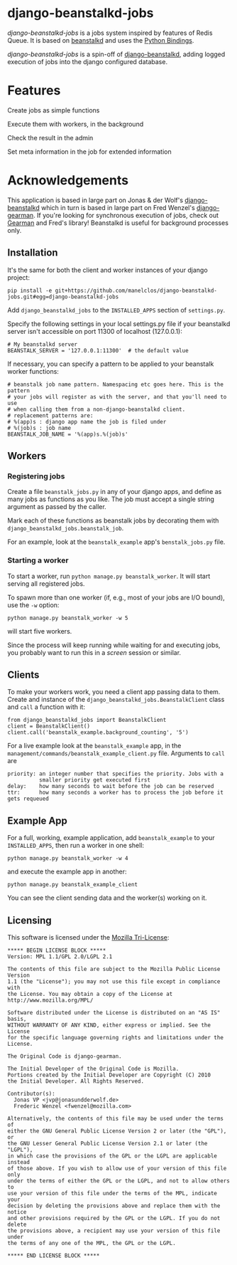 django-beanstalkd-jobs
======================

*django-beanstalkd-jobs* is a jobs system inspired by features of Redis Queue. It is based on [beanstalkd][beanstalkd] and uses the [Python Bindings][beanstalkc].

*django-beanstalkd-jobs* is a spin-off of [django-beanstalkd][django-beanstalkd], adding logged execution of jobs into the django configured database.

Features
========

Create jobs as simple functions

Execute them with workers, in the background

Check the result in the admin

Set meta information in the job for extended information


Acknowledgements
================

This application is based in large part on Jonas & der Wolf's [django-beanstalkd][django-beanstalkd] which in turn is based in large part on Fred Wenzel's [django-gearman][django-gearman].
If you're looking for synchronous execution of jobs, check out [Gearman][gearman]
and Fred's library! Beanstalkd is useful for background processes only.

[django-beanstalkd]: http://github.com/jonasvp/django-beanstalkd/
[beanstalkd]: http://kr.github.com/beanstalkd/
[beanstalkc]: http://github.com/earl/beanstalkc/
[django-gearman]: http://github.com/fwenzel/django-gearman
[gearman]: http://gearman.org/

Installation
------------
It's the same for both the client and worker instances of your django project:

    pip install -e git+https://github.com/manelclos/django-beanstalkd-jobs.git#egg=django-beanstalkd-jobs

Add ``django_beanstalkd_jobs`` to the `INSTALLED_APPS` section of `settings.py`.

Specify the following settings in your local settings.py file if your beanstalkd
server isn't accessible on port 11300 of localhost (127.0.0.1):

    # My beanstalkd server
    BEANSTALK_SERVER = '127.0.0.1:11300'  # the default value

If necessary, you can specify a pattern to be applied to your beanstalk worker
functions:

    # beanstalk job name pattern. Namespacing etc goes here. This is the pattern
    # your jobs will register as with the server, and that you'll need to use
    # when calling them from a non-django-beanstalkd client.
    # replacement patterns are:
    # %(app)s : django app name the job is filed under
    # %(job)s : job name
    BEANSTALK_JOB_NAME = '%(app)s.%(job)s'


Workers
-------
### Registering jobs
Create a file `beanstalk_jobs.py` in any of your django apps, and define as many
jobs as functions as you like. The job must accept a single string argument as
passed by the caller.

Mark each of these functions as beanstalk jobs by decorating them with
`django_beanstalkd_jobs.beanstalk_job`.

For an example, look at the `beanstalk_example` app's `benstalk_jobs.py` file.

### Starting a worker
To start a worker, run `python manage.py beanstalk_worker`. It will start
serving all registered jobs.

To spawn more than one worker (if, e.g., most of your jobs are I/O bound),
use the `-w` option:

    python manage.py beanstalk_worker -w 5

will start five workers.

Since the process will keep running while waiting for and executing jobs,
you probably want to run this in a _screen_ session or similar.

Clients
-------
To make your workers work, you need a client app passing data to them. Create
and instance of the `django_beanstalkd_jobs.BeanstalkClient` class and `call` a
function with it:

    from django_beanstalkd_jobs import BeanstalkClient
    client = BeanstalkClient()
    client.call('beanstalk_example.background_counting', '5')

For a live example look at the `beanstalk_example` app, in the
`management/commands/beanstalk_example_client.py` file. Arguments to `call` are

    priority: an integer number that specifies the priority. Jobs with a
              smaller priority get executed first
    delay:    how many seconds to wait before the job can be reserved
    ttr:      how many seconds a worker has to process the job before it gets requeued


Example App
-----------
For a full, working, example application, add `beanstalk_example` to your
`INSTALLED_APPS`, then run a worker in one shell:

    python manage.py beanstalk_worker -w 4

and execute the example app in another:

    python manage.py beanstalk_example_client

You can see the client sending data and the worker(s) working on it.

Licensing
---------
This software is licensed under the [Mozilla Tri-License][MPL]:

    ***** BEGIN LICENSE BLOCK *****
    Version: MPL 1.1/GPL 2.0/LGPL 2.1

    The contents of this file are subject to the Mozilla Public License Version
    1.1 (the "License"); you may not use this file except in compliance with
    the License. You may obtain a copy of the License at
    http://www.mozilla.org/MPL/

    Software distributed under the License is distributed on an "AS IS" basis,
    WITHOUT WARRANTY OF ANY KIND, either express or implied. See the License
    for the specific language governing rights and limitations under the
    License.

    The Original Code is django-gearman.

    The Initial Developer of the Original Code is Mozilla.
    Portions created by the Initial Developer are Copyright (C) 2010
    the Initial Developer. All Rights Reserved.

    Contributor(s):
      Jonas VP <jvp@jonasundderwolf.de>
      Frederic Wenzel <fwenzel@mozilla.com>

    Alternatively, the contents of this file may be used under the terms of
    either the GNU General Public License Version 2 or later (the "GPL"), or
    the GNU Lesser General Public License Version 2.1 or later (the "LGPL"),
    in which case the provisions of the GPL or the LGPL are applicable instead
    of those above. If you wish to allow use of your version of this file only
    under the terms of either the GPL or the LGPL, and not to allow others to
    use your version of this file under the terms of the MPL, indicate your
    decision by deleting the provisions above and replace them with the notice
    and other provisions required by the GPL or the LGPL. If you do not delete
    the provisions above, a recipient may use your version of this file under
    the terms of any one of the MPL, the GPL or the LGPL.

    ***** END LICENSE BLOCK *****

[MPL]: http://www.mozilla.org/MPL/
